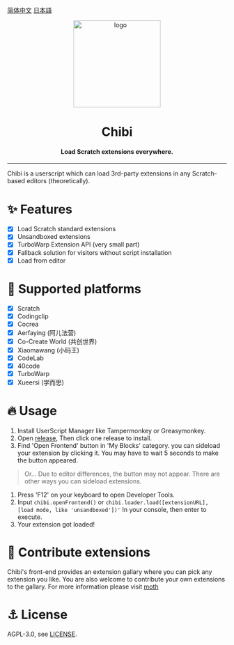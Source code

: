 [简体中文](./README-zh_CN.md) [日本語](./README-ja_JP.md)

<div align="center">

<img alt="logo" src="./assets/chibi.png" width="200px">

# Chibi
#### Load Scratch extensions everywhere.

</div>

---

Chibi is a userscript which can load 3rd-party extensions in any Scratch-based editors (theoretically).
# ✨ Features
- [x] Load Scratch standard extensions
- [x] Unsandboxed extensions
- [x] TurboWarp Extension API (very small part)
- [x] Fallback solution for visitors without script installation
- [x] Load from editor

# 🌈 Supported platforms
- [x] Scratch
- [x] Codingclip
- [x] Cocrea
- [x] Aerfaying (阿儿法营)
- [x] Co-Create World (共创世界)
- [x] Xiaomawang (小码王)
- [x] CodeLab
- [x] 40code
- [x] TurboWarp
- [x] Xueersi (学而思)

# 🔥 Usage
1. Install UserScript Manager like Tampermonkey or Greasymonkey.
2. Open [release](https://github.com/SimonShiki/chibi/releases), Then click one release to install.
3. Find 'Open Frontend' button in 'My Blocks' category. you can sideload your extension by clicking it. You may have to wait 5 seconds to make the button appeared.

> Or... Due to editor differences, the button may not appear. There are other ways you can sideload extensions.   

1. Press 'F12' on your keyboard to open Developer Tools.
2. Input ``chibi.openFrontend()`` or ``chibi.loader.load([extensionURL], [load mode, like 'unsandboxed'])'`` In your console, then enter to execute.
3. Your extension got loaded!

# 🥰 Contribute extensions
Chibi's front-end provides an extension gallary where you can pick any extension you like. You are also welcome to contribute your own extensions to the gallary. For more information please visit [moth](https://github.com/SimonShiki/moth)

# ⚓ License
AGPL-3.0, see [LICENSE](./LICENSE).
